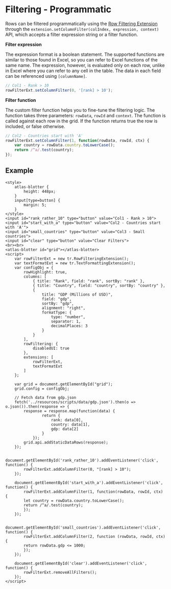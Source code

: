 # Filtering - Programmatic

Rows can be filtered programmatically using the [Row Filtering Extension](../extensions/tr-grid-row-filtering.md) through the `extension.setColumnFilter(colIndex, expression, context)` API, which accepts a filter expression string or a filter function.

**Filter expression**

The expression format is a boolean statement. The supported functions are similar to those found in Excel, so you can refer to Excel functions of the same name. The expression, however, is evaluated only on each row, unlike in Excel where you can refer to any cell in the table. The data in each field can be referenced using `[columnName]`.

```js
// Col1 - Rank > 10
rowFilterExt.setColumnFilter(0, '[rank] > 10');
```

**Filter function**

The custom filter function helps you to fine-tune the filtering logic. The function takes three parameters: `rowData`, `rowId` and `context`. The function is called against each row in the grid. If the function returns true the row is included, or false otherwise.

```js
// Col2 - Countries start with 'A'
rowFilterExt.setColumnFilter(1, function(rowData, rowId, ctx) {
	var country = rowData.country.toLowerCase();
	return /^a/.test(country);
});
```

## Example

```live
<style>
	atlas-blotter {
		height: 448px;
	}
	input[type=button] {
		margin: 5;
	}
</style>
<input id="rank_rather_10" type="button" value="Col1 - Rank > 10">
<input id="start_with_a" type="button" value="Col2 - Countries start with 'A'">
<input id="small_countries" type="button" value="Col3 - Small countries">
<input id="clear" type="button" value="Clear Filters">
<br><br>
<atlas-blotter id="grid"></atlas-blotter>
<script>
	var rowFilterExt = new tr.RowFilteringExtension();
	var textFormatExt = new tr.TextFormattingExtension();
	var configObj = {
		rowHighlight: true,
		columns: [
			{ title: "Rank", field: "rank", sortBy: "rank" },
			{ title: "Country", field: "country", sortBy: "country" },
			{
				title: "GDP (Millions of USD)",
				field: "gdp",
				sortBy: "gdp",
				alignment: "right",
				formatType: {
					type: "number",
					separator: 1,
					decimalPlaces: 3
				}
			}
		],
		rowFiltering: {
			disabledUI: true
		},
		extensions: [
			rowFilterExt,
			textFormatExt
		]
	};

	var grid = document.getElementById("grid");
	grid.config = configObj;

	// Fetch data from gdp.json
	fetch('../resources/scripts/data/gdp.json').then(o => o.json()).then(response => {
		response = response.map(function(data) {
				return {
					rank: data[0],
					country: data[1],
					gdp: data[2]
				}
			});
		grid.api.addStaticDataRows(response);
	});

	document.getElementById('rank_rather_10').addEventListener('click', function() {
		rowFilterExt.addColumnFilter(0, "[rank] > 10");
	});

	document.getElementById('start_with_a').addEventListener('click', function() {
		rowFilterExt.addColumnFilter(1, function(rowData, rowId, ctx) {
		let country = rowData.country.toLowerCase();
		return /^a/.test(country);
		});
	});

	document.getElementById('small_countries').addEventListener('click', function() {
		rowFilterExt.addColumnFilter(2, function (rowData, rowId, ctx) {
		return rowData.gdp <= 1000;
		});
	});

	document.getElementById('clear').addEventListener('click', function() {
		rowFilterExt.removeAllFilters();
	});
</script>
```
